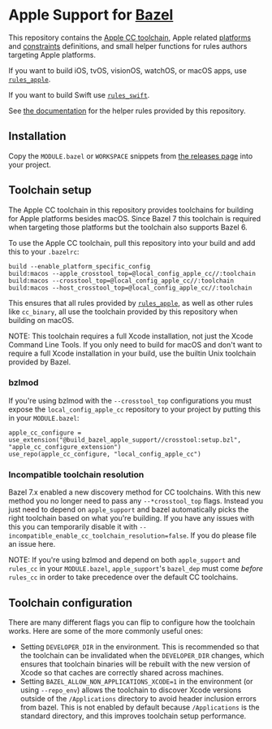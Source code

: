 # Apple Support for [Bazel](https://bazel.build)

This repository contains the [Apple CC toolchain](#toolchain-setup),
Apple related [platforms](platforms/BUILD) and
[constraints](constraints/BUILD) definitions, and small helper functions
for rules authors targeting Apple platforms.

If you want to build iOS, tvOS, visionOS, watchOS, or macOS apps, use
[`rules_apple`][rules_apple].

If you want to build Swift use
[`rules_swift`](https://github.com/bazelbuild/rules_swift).

See [the documentation](doc) for the helper rules provided by this
repository.

## Installation

Copy the `MODULE.bazel` or `WORKSPACE` snippets from [the releases
page](https://github.com/bazelbuild/apple_support/releases) into your
project.

## Toolchain setup

The Apple CC toolchain in this repository provides toolchains for
building for Apple platforms besides macOS. Since Bazel 7 this toolchain
is required when targeting those platforms but the toolchain also
supports Bazel 6.

To use the Apple CC toolchain, pull this repository into your build and
add this to your `.bazelrc`:

```bzl
build --enable_platform_specific_config
build:macos --apple_crosstool_top=@local_config_apple_cc//:toolchain
build:macos --crosstool_top=@local_config_apple_cc//:toolchain
build:macos --host_crosstool_top=@local_config_apple_cc//:toolchain
```

This ensures that all rules provided by [`rules_apple`][rules_apple], as
well as other rules like `cc_binary`, all use the toolchain provided by
this repository when building on macOS.

NOTE: This toolchain requires a full Xcode installation, not just the
Xcode Command Line Tools. If you only need to build for macOS and don't
want to require a full Xcode installation in your build, use the builtin
Unix toolchain provided by Bazel.

### bzlmod

If you're using bzlmod with the `--crosstool_top` configurations you
must expose the `local_config_apple_cc` repository to your project by
putting this in your `MODULE.bazel`:

```bzl
apple_cc_configure = use_extension("@build_bazel_apple_support//crosstool:setup.bzl", "apple_cc_configure_extension")
use_repo(apple_cc_configure, "local_config_apple_cc")
```

### Incompatible toolchain resolution

Bazel 7.x enabled a new discovery method for CC toolchains. With this
new method you no longer need to pass any `--*crosstool_top` flags.
Instead you just need to depend on `apple_support` and bazel
automatically picks the right toolchain based on what you're building.
If you have any issues with this you can temporarily disable it with
`--incompatible_enable_cc_toolchain_resolution=false`. If you do please
file an issue here.

NOTE: If you're using bzlmod and depend on both `apple_support` and
`rules_cc` in your `MODULE.bazel`, `apple_support`'s `bazel_dep` must
come _before_ `rules_cc` in order to take precedence over the default CC
toolchains.

## Toolchain configuration

There are many different flags you can flip to configure how the
toolchain works. Here are some of the more commonly useful ones:

- Setting `DEVELOPER_DIR` in the environment. This is recommended so
  that the toolchain can be invalidated when the `DEVELOPER_DIR`
  changes, which ensures that toolchain binaries will be rebuilt with
  the new version of Xcode so that caches are correctly shared across
  machines.
- Setting `BAZEL_ALLOW_NON_APPLICATIONS_XCODE=1` in the environment (or
  using `--repo_env`) allows the toolchain to discover Xcode versions
  outside of the `/Applications` directory to avoid header inclusion
  errors from bazel. This is not enabled by default because
  `/Applications` is the standard directory, and this improves toolchain
  setup performance.

[rules_apple]: https://github.com/bazelbuild/rules_apple
